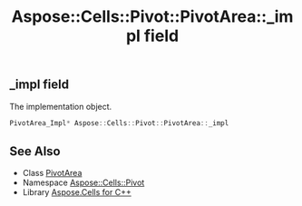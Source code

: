 ﻿---
title: Aspose::Cells::Pivot::PivotArea::_impl field
linktitle: _impl
second_title: Aspose.Cells for C++ API Reference
description: 'Aspose::Cells::Pivot::PivotArea::_impl field. The implementation object in C++.'
type: docs
weight: 2200
url: /cpp/aspose.cells.pivot/pivotarea/_impl/
---
## _impl field


The implementation object.

```cpp
PivotArea_Impl* Aspose::Cells::Pivot::PivotArea::_impl
```

## See Also

* Class [PivotArea](../)
* Namespace [Aspose::Cells::Pivot](../../)
* Library [Aspose.Cells for C++](../../../)
